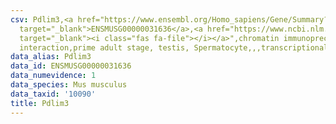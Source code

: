 ```yaml
---
csv: Pdlim3,<a href="https://www.ensembl.org/Homo_sapiens/Gene/Summary?db=core;g=ENSMUSG00000031636"
  target="_blank">ENSMUSG00000031636</a>,<a href="https://www.ncbi.nlm.nih.gov/pubmed/25450459"
  target="_blank"><i class="fas fa-file"></i></a>",chromatin immunoprecipitation assay,direct
  interaction,prime adult stage, testis, Spermatocyte,,,transcriptional regulation,
data_alias: Pdlim3
data_id: ENSMUSG00000031636
data_numevidence: 1
data_species: Mus musculus
data_taxid: '10090'
title: Pdlim3
---
```

